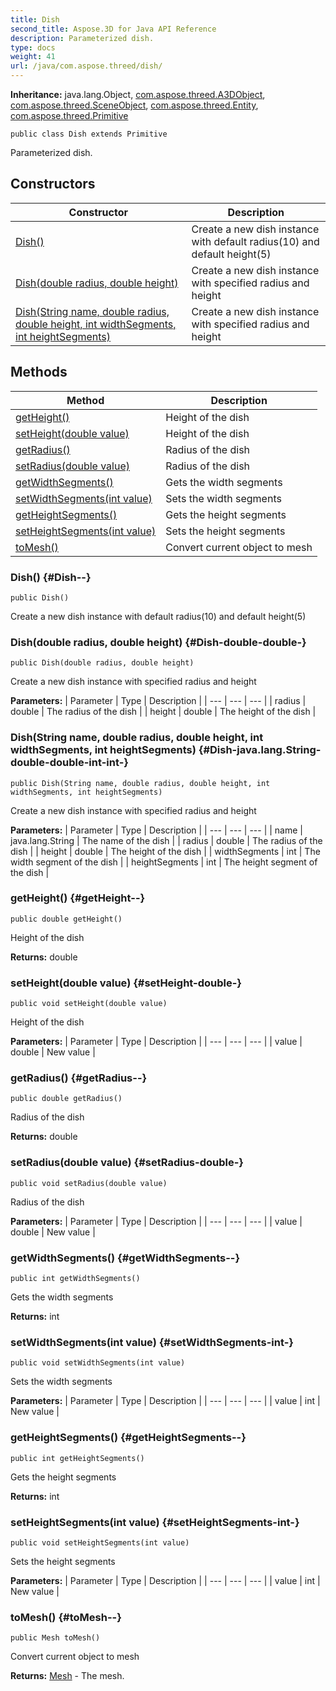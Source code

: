 ```yaml
---
title: Dish
second_title: Aspose.3D for Java API Reference
description: Parameterized dish.
type: docs
weight: 41
url: /java/com.aspose.threed/dish/
---
```


**Inheritance:**
java.lang.Object, [com.aspose.threed.A3DObject](../../com.aspose.threed/a3dobject), [com.aspose.threed.SceneObject](../../com.aspose.threed/sceneobject), [com.aspose.threed.Entity](../../com.aspose.threed/entity), [com.aspose.threed.Primitive](../../com.aspose.threed/primitive)
```
public class Dish extends Primitive
```

Parameterized dish.
## Constructors

| Constructor | Description |
| --- | --- |
| [Dish()](#Dish--) | Create a new dish instance with default radius(10) and default height(5) |
| [Dish(double radius, double height)](#Dish-double-double-) | Create a new dish instance with specified radius and height |
| [Dish(String name, double radius, double height, int widthSegments, int heightSegments)](#Dish-java.lang.String-double-double-int-int-) | Create a new dish instance with specified radius and height |
## Methods

| Method | Description |
| --- | --- |
| [getHeight()](#getHeight--) | Height of the dish |
| [setHeight(double value)](#setHeight-double-) | Height of the dish |
| [getRadius()](#getRadius--) | Radius of the dish |
| [setRadius(double value)](#setRadius-double-) | Radius of the dish |
| [getWidthSegments()](#getWidthSegments--) | Gets the width segments |
| [setWidthSegments(int value)](#setWidthSegments-int-) | Sets the width segments |
| [getHeightSegments()](#getHeightSegments--) | Gets the height segments |
| [setHeightSegments(int value)](#setHeightSegments-int-) | Sets the height segments |
| [toMesh()](#toMesh--) | Convert current object to mesh |
### Dish() {#Dish--}
```
public Dish()
```


Create a new dish instance with default radius(10) and default height(5)

### Dish(double radius, double height) {#Dish-double-double-}
```
public Dish(double radius, double height)
```


Create a new dish instance with specified radius and height

**Parameters:**
| Parameter | Type | Description |
| --- | --- | --- |
| radius | double | The radius of the dish |
| height | double | The height of the dish |

### Dish(String name, double radius, double height, int widthSegments, int heightSegments) {#Dish-java.lang.String-double-double-int-int-}
```
public Dish(String name, double radius, double height, int widthSegments, int heightSegments)
```


Create a new dish instance with specified radius and height

**Parameters:**
| Parameter | Type | Description |
| --- | --- | --- |
| name | java.lang.String | The name of the dish |
| radius | double | The radius of the dish |
| height | double | The height of the dish |
| widthSegments | int | The width segment of the dish |
| heightSegments | int | The height segment of the dish |

### getHeight() {#getHeight--}
```
public double getHeight()
```


Height of the dish

**Returns:**
double
### setHeight(double value) {#setHeight-double-}
```
public void setHeight(double value)
```


Height of the dish

**Parameters:**
| Parameter | Type | Description |
| --- | --- | --- |
| value | double | New value |

### getRadius() {#getRadius--}
```
public double getRadius()
```


Radius of the dish

**Returns:**
double
### setRadius(double value) {#setRadius-double-}
```
public void setRadius(double value)
```


Radius of the dish

**Parameters:**
| Parameter | Type | Description |
| --- | --- | --- |
| value | double | New value |

### getWidthSegments() {#getWidthSegments--}
```
public int getWidthSegments()
```


Gets the width segments

**Returns:**
int
### setWidthSegments(int value) {#setWidthSegments-int-}
```
public void setWidthSegments(int value)
```


Sets the width segments

**Parameters:**
| Parameter | Type | Description |
| --- | --- | --- |
| value | int | New value |

### getHeightSegments() {#getHeightSegments--}
```
public int getHeightSegments()
```


Gets the height segments

**Returns:**
int
### setHeightSegments(int value) {#setHeightSegments-int-}
```
public void setHeightSegments(int value)
```


Sets the height segments

**Parameters:**
| Parameter | Type | Description |
| --- | --- | --- |
| value | int | New value |

### toMesh() {#toMesh--}
```
public Mesh toMesh()
```


Convert current object to mesh

**Returns:**
[Mesh](../../com.aspose.threed/mesh) - The mesh.
